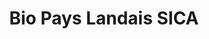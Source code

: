 ---
title: "Bio Pays Landais SICA"
url: /saint-geours-de-maremne/bio-pays-landais-sica/
shop: Gemüse & Obst
---